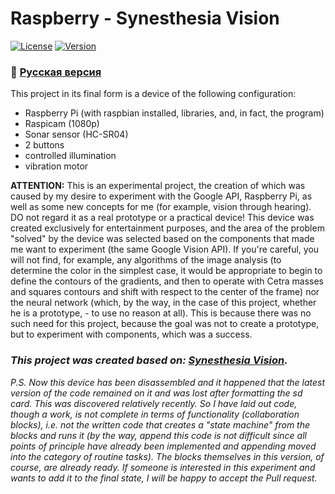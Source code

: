 # Raspberry - Synesthesia Vision
[![License](https://img.shields.io/badge/LICENSE-The%20Unlicense-green?style=flat-square)](/LICENSE)  [![Version](https://img.shields.io/badge/VERSION-DEBUG%20--%20demonstrable-yellow?style=flat-square)](https://github.com/averov90/RaspberryPi-SyneVis_Proj/releases)
### :small_orange_diamond: [Русская версия](/README.md)
This project in its final form is a device of the following configuration:
- Raspberry Pi (with raspbian installed, libraries, and, in fact, the program)
- Raspicam (1080p)
- Sonar sensor (HC-SR04)
- 2 buttons
- controlled illumination
- vibration motor

**ATTENTION:** This is an experimental project, the creation of which was caused by my desire to experiment with the Google API, Raspberry Pi, as well as some new concepts for me (for example, vision through hearing). DO not regard it as a real prototype or a practical device! This device was created exclusively for entertainment purposes, and the area of the problem "solved" by the device was selected based on the components that made me want to experiment (the same Google Vision API). If you're careful, you will not find, for example, any algorithms of the image analysis (to determine the color in the simplest case, it would be appropriate to begin to define the contours of the gradients, and then to operate with Cetra masses and squares contours and shift with respect to the center of the frame) nor the neural network (which, by the way, in the case of this project, whether he is a prototype, - to use no reason at all). This is because there was no such need for this project, because the goal was not to create a prototype, but to experiment with components, which was a success.

### *This project was created based on: [Synesthesia Vision](https://github.com/averov90/Synesthesia-Vision).*

*P.S. Now this device has been disassembled and it happened that the latest version of the code remained on it and was lost after formatting the sd card. This was discovered relatively recently. So I have laid out code, though a work, is not complete in terms of functionality (collaboration blocks), i.e. not the written code that creates a "state machine" from the blocks and runs it (by the way, append this code is not difficult since all points of principle have already been implemented and appending moved into the category of routine tasks). The blocks themselves in this version, of course, are already ready. If someone is interested in this experiment and wants to add it to the final state, I will be happy to accept the Pull request.*
